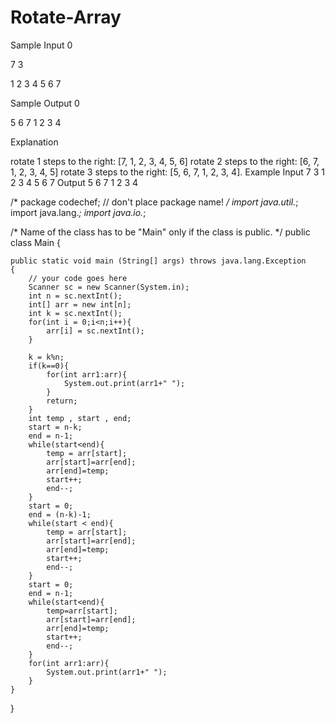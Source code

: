 # Rotate-Array
Sample Input 0

7 3

1 2 3 4 5 6 7

Sample Output 0

5 6 7 1 2 3 4

Explanation

rotate 1 steps to the right: [7, 1, 2, 3, 4, 5, 6]
rotate 2 steps to the right: [6, 7, 1, 2, 3, 4, 5]
rotate 3 steps to the right: [5, 6, 7, 1, 2, 3, 4].
Example
Input
7 3
1 2 3 4 5 6 7
Output
5 6 7 1 2 3 4


/* package codechef; // don't place package name! */
import java.util.*;
import java.lang.*;
import java.io.*;

/* Name of the class has to be "Main" only if the class is public. */
public class Main
{

    public static void main (String[] args) throws java.lang.Exception
    {
        // your code goes here
		Scanner sc = new Scanner(System.in);
		int n = sc.nextInt();
		int[] arr = new int[n];
		int k = sc.nextInt();
		for(int i = 0;i<n;i++){
			arr[i] = sc.nextInt(); 
		}
		
		k = k%n;
		if(k==0){
			for(int arr1:arr){
				System.out.print(arr1+" ");
			}
			return;
		}
		int temp , start , end;
		start = n-k;
		end = n-1;
		while(start<end){
			temp = arr[start];
			arr[start]=arr[end];
			arr[end]=temp;
			start++;
			end--;
		}
		start = 0;
		end = (n-k)-1;
		while(start < end){
			temp = arr[start];
			arr[start]=arr[end];
			arr[end]=temp;
			start++;
			end--;
		}
		start = 0;
		end = n-1;
		while(start<end){
			temp=arr[start];
			arr[start]=arr[end];
			arr[end]=temp;
			start++;
			end--;
		}
		for(int arr1:arr){
			System.out.print(arr1+" ");
		}
    }
}
